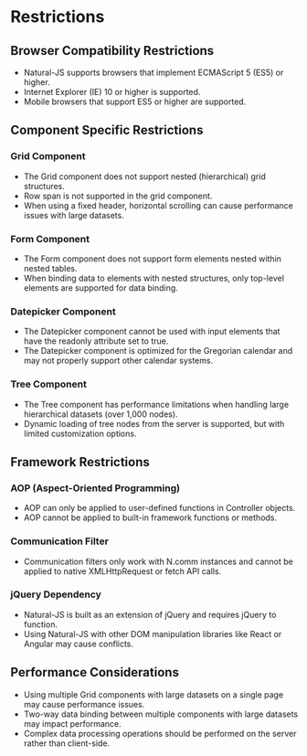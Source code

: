 # Restrictions

## Browser Compatibility Restrictions

* Natural-JS supports browsers that implement ECMAScript 5 (ES5) or higher.
* Internet Explorer (IE) 10 or higher is supported.
* Mobile browsers that support ES5 or higher are supported.

## Component Specific Restrictions

### Grid Component

* The Grid component does not support nested (hierarchical) grid structures.
* Row span is not supported in the grid component.
* When using a fixed header, horizontal scrolling can cause performance issues with large datasets.

### Form Component

* The Form component does not support form elements nested within nested tables.
* When binding data to elements with nested structures, only top-level elements are supported for data binding.

### Datepicker Component

* The Datepicker component cannot be used with input elements that have the readonly attribute set to true.
* The Datepicker component is optimized for the Gregorian calendar and may not properly support other calendar systems.

### Tree Component

* The Tree component has performance limitations when handling large hierarchical datasets (over 1,000 nodes).
* Dynamic loading of tree nodes from the server is supported, but with limited customization options.

## Framework Restrictions

### AOP (Aspect-Oriented Programming)

* AOP can only be applied to user-defined functions in Controller objects.
* AOP cannot be applied to built-in framework functions or methods.

### Communication Filter

* Communication filters only work with N.comm instances and cannot be applied to native XMLHttpRequest or fetch API calls.

### jQuery Dependency

* Natural-JS is built as an extension of jQuery and requires jQuery to function.
* Using Natural-JS with other DOM manipulation libraries like React or Angular may cause conflicts.

## Performance Considerations

* Using multiple Grid components with large datasets on a single page may cause performance issues.
* Two-way data binding between multiple components with large datasets may impact performance.
* Complex data processing operations should be performed on the server rather than client-side.
